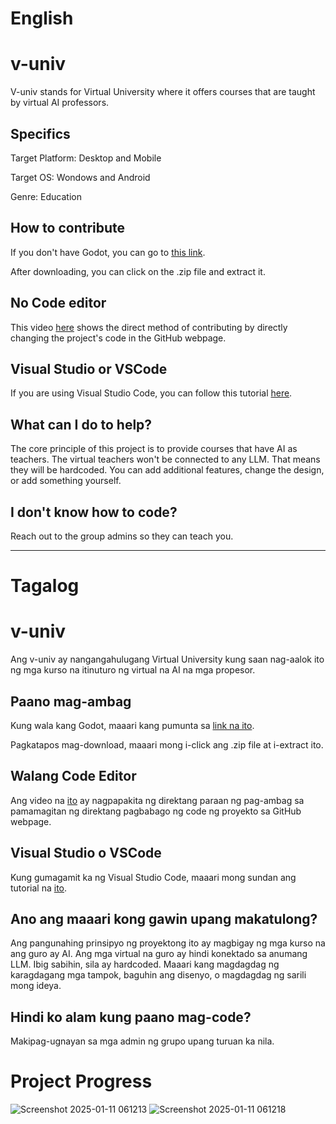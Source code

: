 # English

# v-univ
V-univ stands for Virtual University where it offers courses that are taught by virtual AI professors.

## Specifics
Target Platform: Desktop and Mobile

Target OS: Wondows and Android

Genre: Education

## How to contribute
If you don't have Godot, you can go to [this link](https://github.com/godotengine/godot/releases/download/4.3-stable/Godot_v4.3-stable_mono_win64.zip).

After downloading, you can click on the .zip file and extract it.

## No Code editor
This video [here](https://youtu.be/yr6IzOGoMsQ) shows the direct method of contributing by directly changing the project's code in the GitHub webpage.

## Visual Studio or VSCode
If you are using Visual Studio Code, you can follow this tutorial [here](https://youtu.be/LfrzGQimd4U).

## What can I do to help?
The core principle of this project is to provide courses that have AI as teachers. The virtual teachers won't be connected to any LLM. That means they will be hardcoded. You can add additional features, change the design, or add something yourself.

## I don't know how to code?
Reach out to the group admins so they can teach you.

---

# Tagalog

# v-univ
Ang v-univ ay nangangahulugang Virtual University kung saan nag-aalok ito ng mga kurso na itinuturo ng virtual na AI na mga propesor.

## Paano mag-ambag
Kung wala kang Godot, maaari kang pumunta sa [link na ito](https://github.com/godotengine/godot/releases/download/4.3-stable/Godot_v4.3-stable_mono_win64.zip).

Pagkatapos mag-download, maaari mong i-click ang .zip file at i-extract ito.

## Walang Code Editor
Ang video na [ito](https://youtu.be/yr6IzOGoMsQ) ay nagpapakita ng direktang paraan ng pag-ambag sa pamamagitan ng direktang pagbabago ng code ng proyekto sa GitHub webpage.

## Visual Studio o VSCode
Kung gumagamit ka ng Visual Studio Code, maaari mong sundan ang tutorial na [ito](https://youtu.be/LfrzGQimd4U).

## Ano ang maaari kong gawin upang makatulong?
Ang pangunahing prinsipyo ng proyektong ito ay magbigay ng mga kurso na ang guro ay AI. Ang mga virtual na guro ay hindi konektado sa anumang LLM. Ibig sabihin, sila ay hardcoded. Maaari kang magdagdag ng karagdagang mga tampok, baguhin ang disenyo, o magdagdag ng sarili mong ideya.

## Hindi ko alam kung paano mag-code?
Makipag-ugnayan sa mga admin ng grupo upang turuan ka nila.

# Project Progress
![Screenshot 2025-01-11 061213](https://github.com/user-attachments/assets/e4150a85-db5e-4b60-9c39-559a0b8b0e73)
![Screenshot 2025-01-11 061218](https://github.com/user-attachments/assets/ff84cbff-450f-486d-94d7-43d0251812e7)




